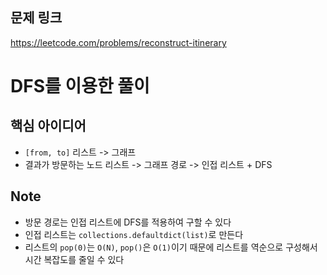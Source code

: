 ## 문제 링크
https://leetcode.com/problems/reconstruct-itinerary

# DFS를 이용한 풀이
## 핵심 아이디어
- `[from, to]` 리스트 -> 그래프
- 결과가 방문하는 노드 리스트 -> 그래프 경로 -> 인접 리스트 + DFS

## Note
- 방문 경로는 인접 리스트에 DFS를 적용하여 구할 수 있다
- 인접 리스트는 `collections.defaultdict(list)`로 만든다
- 리스트의 `pop(0)`는 `O(N)`, `pop()`은 `O(1)`이기 때문에 리스트를 역순으로 구성해서 시간 복잡도를 줄일 수 있다